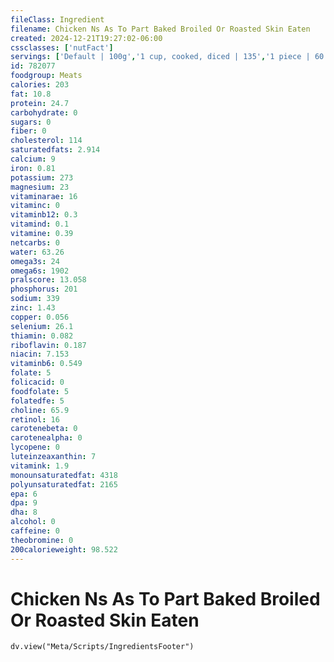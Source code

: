 ```yaml
---
fileClass: Ingredient
filename: Chicken Ns As To Part Baked Broiled Or Roasted Skin Eaten
created: 2024-12-21T19:27:02-06:00
cssclasses: ['nutFact']
servings: ['Default | 100g','1 cup, cooked, diced | 135','1 piece | 60','1 slice | 60','1 oz, cooked | 28']
id: 782077
foodgroup: Meats
calories: 203
fat: 10.8
protein: 24.7
carbohydrate: 0
sugars: 0
fiber: 0
cholesterol: 114
saturatedfats: 2.914
calcium: 9
iron: 0.81
potassium: 273
magnesium: 23
vitaminarae: 16
vitaminc: 0
vitaminb12: 0.3
vitamind: 0.1
vitamine: 0.39
netcarbs: 0
water: 63.26
omega3s: 24
omega6s: 1902
pralscore: 13.058
phosphorus: 201
sodium: 339
zinc: 1.43
copper: 0.056
selenium: 26.1
thiamin: 0.082
riboflavin: 0.187
niacin: 7.153
vitaminb6: 0.549
folate: 5
folicacid: 0
foodfolate: 5
folatedfe: 5
choline: 65.9
retinol: 16
carotenebeta: 0
carotenealpha: 0
lycopene: 0
luteinzeaxanthin: 7
vitamink: 1.9
monounsaturatedfat: 4318
polyunsaturatedfat: 2165
epa: 6
dpa: 9
dha: 8
alcohol: 0
caffeine: 0
theobromine: 0
200calorieweight: 98.522
---
```


# Chicken Ns As To Part Baked Broiled Or Roasted Skin Eaten

```dataviewjs
dv.view("Meta/Scripts/IngredientsFooter")
```